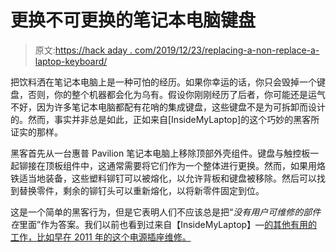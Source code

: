 # 更换不可更换的笔记本电脑键盘

> 原文:[https://hack aday . com/2019/12/23/replacing-a-non-replace-a-laptop-keyboard/](https://hackaday.com/2019/12/23/replacing-a-non-replacable-laptop-keyboard/)

把饮料洒在笔记本电脑上是一种可怕的经历。如果你幸运的话，你只会毁掉一个键盘，否则，你的整个机器都会化为乌有。假设你刚刚经历了后者，你可能还是运气不好，因为许多笔记本电脑都配有花哨的集成键盘，这些键盘不是为可拆卸而设计的。然而，事实并非总是如此，正如来自[InsideMyLaptop]的这个巧妙的黑客所证实的那样。

黑客首先从一台惠普 Pavilion 笔记本电脑上移除顶部外壳组件。键盘与触控板一起铆接在顶板组件中，这通常需要将它们作为一个整体进行更换。然而，如果用烙铁适当地装备，这些塑料铆钉可以被熔化，以允许背板和键盘被移除。然后可以找到替换零件，剩余的铆钉头可以重新熔化，以将新零件固定到位。

这是一个简单的黑客行为，但是它表明人们不应该总是把“*没有用户可维修的部件在*里面”作为答案。我们以前也看到过来自【InsideMyLaptop】—[的其他有用的工作，比如早在 2011 年的这个电源插座维修。](https://hackaday.com/2011/11/23/fixing-that-broken-laptop-power-jack/)